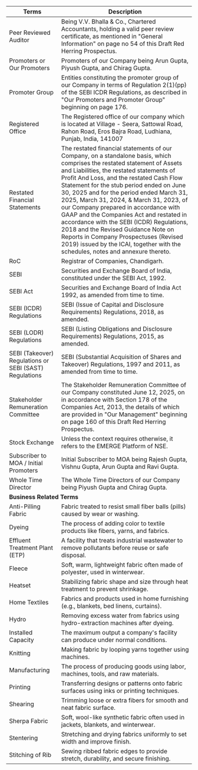 <table><thead><tr><th>Terms</th><th>Description</th></tr></thead><tbody><tr><td>Peer Reviewed Auditor</td><td>Being V.V. Bhalla & Co., Chartered Accountants, holding a valid peer review certificate, as mentioned in "General Information" on page no 54 of this Draft Red Herring Prospectus.</td></tr><tr><td>Promoters or Our Promoters</td><td>Promoters of our Company being Arun Gupta, Piyush Gupta, and Chirag Gupta.</td></tr><tr><td>Promoter Group</td><td>Entities constituting the promoter group of our Company in terms of Regulation 2(1)(pp) of the SEBI ICDR Regulations, as described in "Our Promoters and Promoter Group" beginning on page 176.</td></tr><tr><td>Registered Office</td><td>The Registered office of our company which is located at Village - Seera, Sattowal Road, Rahon Road, Eros Bajra Road, Ludhiana, Punjab, India, 141007</td></tr><tr><td>Restated Financial Statements</td><td>The restated financial statements of our Company, on a standalone basis, which comprises the restated statement of Assets and Liabilities, the restated statements of Profit And Loss, and the restated Cash Flow Statement for the stub period ended on June 30, 2025 and for the period ended March 31, 2025, March 31, 2024, & March 31, 2023, of our Company prepared in accordance with GAAP and the Companies Act and restated in accordance with the SEBI (ICDR) Regulations, 2018 and the Revised Guidance Note on Reports in Company Prospectuses (Revised 2019) issued by the ICAI, together with the schedules, notes and annexure thereto.</td></tr><tr><td>RoC</td><td>Registrar of Companies, Chandigarh.</td></tr><tr><td>SEBI</td><td>Securities and Exchange Board of India, constituted under the SEBI Act, 1992.</td></tr><tr><td>SEBI Act</td><td>Securities and Exchange Board of India Act 1992, as amended from time to time.</td></tr><tr><td>SEBI (ICDR) Regulations</td><td>SEBI (Issue of Capital and Disclosure Requirements) Regulations, 2018, as amended.</td></tr><tr><td>SEBI (LODR) Regulations</td><td>SEBI (Listing Obligations and Disclosure Requirements) Regulations, 2015, as amended.</td></tr><tr><td>SEBI (Takeover) Regulations or SEBI (SAST) Regulations</td><td>SEBI (Substantial Acquisition of Shares and Takeover) Regulations, 1997 and 2011, as amended from time to time.</td></tr><tr><td>Stakeholder Remuneration Committee</td><td>The Stakeholder Remuneration Committee of our Company constituted June 12, 2025, on in accordance with Section 178 of the Companies Act, 2013, the details of which are provided in "Our Management" beginning on page 160 of this Draft Red Herring Prospectus.</td></tr><tr><td>Stock Exchange</td><td>Unless the context requires otherwise, it refers to the EMERGE Platform of NSE.</td></tr><tr><td>Subscriber to MOA / Initial Promoters</td><td>Initial Subscriber to MOA being Rajesh Gupta, Vishnu Gupta, Arun Gupta and Ravi Gupta.</td></tr><tr><td>Whole Time Director</td><td>The Whole Time Directors of our Company being Piyush Gupta and Chirag Gupta.</td></tr><tr><td colspan="2"><strong>Business Related Terms</strong></td></tr><tr><td>Anti-Pilling Fabric</td><td>Fabric treated to resist small fiber balls (pills) caused by wear or washing.</td></tr><tr><td>Dyeing</td><td>The process of adding color to textile products like fibers, yarns, and fabrics.</td></tr><tr><td>Effluent Treatment Plant (ETP)</td><td>A facility that treats industrial wastewater to remove pollutants before reuse or safe disposal.</td></tr><tr><td>Fleece</td><td>Soft, warm, lightweight fabric often made of polyester, used in winterwear.</td></tr><tr><td>Heatset</td><td>Stabilizing fabric shape and size through heat treatment to prevent shrinkage.</td></tr><tr><td>Home Textiles</td><td>Fabrics and products used in home furnishing (e.g., blankets, bed linens, curtains).</td></tr><tr><td>Hydro</td><td>Removing excess water from fabrics using hydro-extraction machines after dyeing.</td></tr><tr><td>Installed Capacity</td><td>The maximum output a company's facility can produce under normal conditions.</td></tr><tr><td>Knitting</td><td>Making fabric by looping yarns together using machines.</td></tr><tr><td>Manufacturing</td><td>The process of producing goods using labor, machines, tools, and raw materials.</td></tr><tr><td>Printing</td><td>Transferring designs or patterns onto fabric surfaces using inks or printing techniques.</td></tr><tr><td>Shearing</td><td>Trimming loose or extra fibers for smooth and neat fabric surface.</td></tr><tr><td>Sherpa Fabric</td><td>Soft, wool-like synthetic fabric often used in jackets, blankets, and winterwear.</td></tr><tr><td>Stentering</td><td>Stretching and drying fabrics uniformly to set width and improve finish.</td></tr><tr><td>Stitching of Rib</td><td>Sewing ribbed fabric edges to provide stretch, durability, and secure finishing.</td></tr></tbody></table>